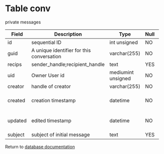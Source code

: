 Table conv
===========
private messages

| Field | Description | Type | Null | Key | Default | Extra |
| ----- | ----------- | ---- | ---- | --- | ------- | ----- |
| id      | sequential ID                             | int unsigned       | NO  | PRI | NULL                | auto_increment |    
| guid    | A unique identifier for this conversation | varchar(255)       | NO  |     |                     |                |    
| recips  | sender_handle;recipient_handle            | text               | YES |     | NULL                |                |    
| uid     | Owner User id                             | mediumint unsigned | NO  |     | 0                   |                |    
| creator | handle of creator                         | varchar(255)       | NO  |     |                     |                |    
| created | creation timestamp                        | datetime           | NO  |     | 0001-01-01 00:00:00 |                |    
| updated | edited timestamp                          | datetime           | NO  |     | 0001-01-01 00:00:00 |                |    
| subject | subject of initial message                | text               | YES |     | NULL                |                |    

Return to [database documentation](help/database)
